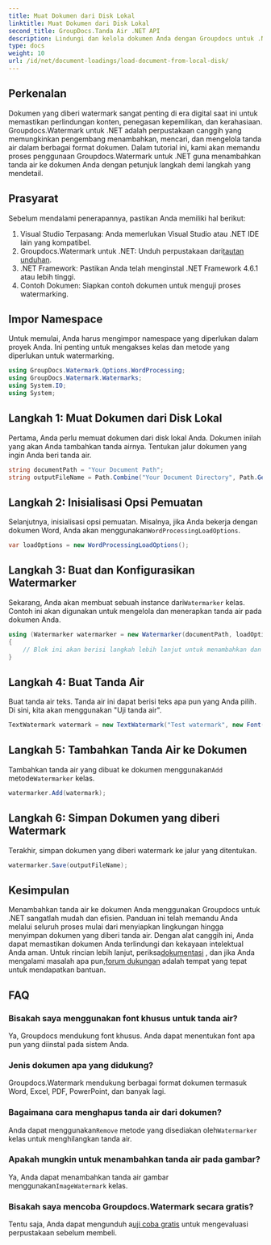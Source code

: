 ```yaml
---
title: Muat Dokumen dari Disk Lokal
linktitle: Muat Dokumen dari Disk Lokal
second_title: GroupDocs.Tanda Air .NET API
description: Lindungi dan kelola dokumen Anda dengan Groupdocs untuk .NET. Ikuti panduan terperinci kami untuk menambahkan tanda air dengan lancar.
type: docs
weight: 10
url: /id/net/document-loadings/load-document-from-local-disk/
---
```

## Perkenalan
Dokumen yang diberi watermark sangat penting di era digital saat ini untuk memastikan perlindungan konten, penegasan kepemilikan, dan kerahasiaan. Groupdocs.Watermark untuk .NET adalah perpustakaan canggih yang memungkinkan pengembang menambahkan, mencari, dan mengelola tanda air dalam berbagai format dokumen. Dalam tutorial ini, kami akan memandu proses penggunaan Groupdocs.Watermark untuk .NET guna menambahkan tanda air ke dokumen Anda dengan petunjuk langkah demi langkah yang mendetail.
## Prasyarat
Sebelum mendalami penerapannya, pastikan Anda memiliki hal berikut:
1. Visual Studio Terpasang: Anda memerlukan Visual Studio atau .NET IDE lain yang kompatibel.
2.  Groupdocs.Watermark untuk .NET: Unduh perpustakaan dari[tautan unduhan](https://releases.groupdocs.com/Watermark/net/).
3. .NET Framework: Pastikan Anda telah menginstal .NET Framework 4.6.1 atau lebih tinggi.
4. Contoh Dokumen: Siapkan contoh dokumen untuk menguji proses watermarking.
## Impor Namespace
Untuk memulai, Anda harus mengimpor namespace yang diperlukan dalam proyek Anda. Ini penting untuk mengakses kelas dan metode yang diperlukan untuk watermarking.
```csharp
using GroupDocs.Watermark.Options.WordProcessing;
using GroupDocs.Watermark.Watermarks;
using System.IO;
using System;
```
## Langkah 1: Muat Dokumen dari Disk Lokal
Pertama, Anda perlu memuat dokumen dari disk lokal Anda. Dokumen inilah yang akan Anda tambahkan tanda airnya.
Tentukan jalur dokumen yang ingin Anda beri tanda air.
```csharp
string documentPath = "Your Document Path";
string outputFileName = Path.Combine("Your Document Directory", Path.GetFileName(documentPath));
```
## Langkah 2: Inisialisasi Opsi Pemuatan
 Selanjutnya, inisialisasi opsi pemuatan. Misalnya, jika Anda bekerja dengan dokumen Word, Anda akan menggunakan`WordProcessingLoadOptions`.
```csharp
var loadOptions = new WordProcessingLoadOptions();
```
## Langkah 3: Buat dan Konfigurasikan Watermarker
 Sekarang, Anda akan membuat sebuah instance dari`Watermarker` kelas. Contoh ini akan digunakan untuk mengelola dan menerapkan tanda air pada dokumen Anda.
```csharp
using (Watermarker watermarker = new Watermarker(documentPath, loadOptions))
{
    // Blok ini akan berisi langkah lebih lanjut untuk menambahkan dan menyimpan tanda air
}
```
## Langkah 4: Buat Tanda Air
Buat tanda air teks. Tanda air ini dapat berisi teks apa pun yang Anda pilih. Di sini, kita akan menggunakan "Uji tanda air".
```csharp
TextWatermark watermark = new TextWatermark("Test watermark", new Font("Arial", 12));
```
## Langkah 5: Tambahkan Tanda Air ke Dokumen
Tambahkan tanda air yang dibuat ke dokumen menggunakan`Add` metode`Watermarker` kelas.
```csharp
watermarker.Add(watermark);
```
## Langkah 6: Simpan Dokumen yang diberi Watermark
Terakhir, simpan dokumen yang diberi watermark ke jalur yang ditentukan.
```csharp
watermarker.Save(outputFileName);
```

## Kesimpulan
Menambahkan tanda air ke dokumen Anda menggunakan Groupdocs untuk .NET sangatlah mudah dan efisien. Panduan ini telah memandu Anda melalui seluruh proses mulai dari menyiapkan lingkungan hingga menyimpan dokumen yang diberi tanda air. Dengan alat canggih ini, Anda dapat memastikan dokumen Anda terlindungi dan kekayaan intelektual Anda aman. 
 Untuk rincian lebih lanjut, periksa[dokumentasi](https://reference.groupdocs.com/Watermark/net/) , dan jika Anda mengalami masalah apa pun,[forum dukungan](https://forum.groupdocs.com/c/watermark/19) adalah tempat yang tepat untuk mendapatkan bantuan. 
## FAQ
### Bisakah saya menggunakan font khusus untuk tanda air?
Ya, Groupdocs mendukung font khusus. Anda dapat menentukan font apa pun yang diinstal pada sistem Anda.
### Jenis dokumen apa yang didukung?
Groupdocs.Watermark mendukung berbagai format dokumen termasuk Word, Excel, PDF, PowerPoint, dan banyak lagi.
### Bagaimana cara menghapus tanda air dari dokumen?
 Anda dapat menggunakan`Remove` metode yang disediakan oleh`Watermarker` kelas untuk menghilangkan tanda air.
### Apakah mungkin untuk menambahkan tanda air pada gambar?
 Ya, Anda dapat menambahkan tanda air gambar menggunakan`ImageWatermark` kelas.
### Bisakah saya mencoba Groupdocs.Watermark secara gratis?
 Tentu saja, Anda dapat mengunduh a[uji coba gratis](https://releases.groupdocs.com/) untuk mengevaluasi perpustakaan sebelum membeli.